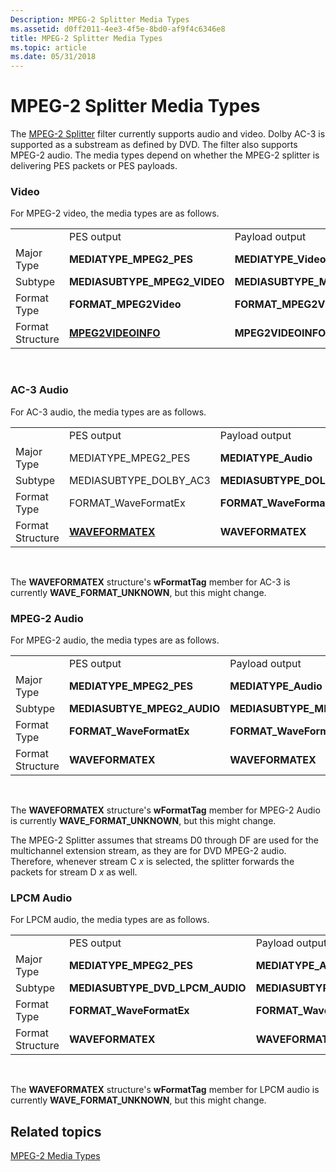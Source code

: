 ```yaml
---
Description: MPEG-2 Splitter Media Types
ms.assetid: d0ff2011-4ee3-4f5e-8bd0-af9f4c6346e8
title: MPEG-2 Splitter Media Types
ms.topic: article
ms.date: 05/31/2018
---
```


# MPEG-2 Splitter Media Types

The [MPEG-2 Splitter](mpeg-2-splitter.md) filter currently supports audio and video. Dolby AC-3 is supported as a substream as defined by DVD. The filter also supports MPEG-2 audio. The media types depend on whether the MPEG-2 splitter is delivering PES packets or PES payloads.

### Video

For MPEG-2 video, the media types are as follows.



|                  |                                          |                                |
|------------------|------------------------------------------|--------------------------------|
|                  | PES output                               | Payload output                 |
| Major Type       | **MEDIATYPE\_MPEG2\_PES**                | **MEDIATYPE\_Video**           |
| Subtype          | **MEDIASUBTYPE\_MPEG2\_VIDEO**           | **MEDIASUBTYPE\_MPEG2\_VIDEO** |
| Format Type      | **FORMAT\_MPEG2Video**                   | **FORMAT\_MPEG2Video**         |
| Format Structure | [**MPEG2VIDEOINFO**](/previous-versions/windows/desktop/api/dvdmedia/ns-dvdmedia-mpeg2videoinfo) | **MPEG2VIDEOINFO**             |



 

### AC-3 Audio

For AC-3 audio, the media types are as follows.



|                  |                                      |                              |
|------------------|--------------------------------------|------------------------------|
|                  | PES output                           | Payload output               |
| Major Type       | MEDIATYPE\_MPEG2\_PES                | **MEDIATYPE\_Audio**         |
| Subtype          | MEDIASUBTYPE\_DOLBY\_AC3             | **MEDIASUBTYPE\_DOLBY\_AC3** |
| Format Type      | FORMAT\_WaveFormatEx                 | **FORMAT\_WaveFormatEx**     |
| Format Structure | [**WAVEFORMATEX**](https://msdn.microsoft.com/en-us/library/Dd390970(v=VS.85).aspx) | **WAVEFORMATEX**             |



 

The **WAVEFORMATEX** structure's **wFormatTag** member for AC-3 is currently **WAVE\_FORMAT\_UNKNOWN**, but this might change.

### MPEG-2 Audio

For MPEG-2 audio, the media types are as follows.



|                  |                               |                                |
|------------------|-------------------------------|--------------------------------|
|                  | PES output                    | Payload output                 |
| Major Type       | **MEDIATYPE\_MPEG2\_PES**     | **MEDIATYPE\_Audio**           |
| Subtype          | **MEDIASUBTYE\_MPEG2\_AUDIO** | **MEDIASUBTYPE\_MPEG2\_AUDIO** |
| Format Type      | **FORMAT\_WaveFormatEx**      | **FORMAT\_WaveFormatEx**       |
| Format Structure | **WAVEFORMATEX**              | **WAVEFORMATEX**               |



 

The **WAVEFORMATEX** structure's **wFormatTag** member for MPEG-2 Audio is currently **WAVE\_FORMAT\_UNKNOWN**, but this might change.

The MPEG-2 Splitter assumes that streams D0 through DF are used for the multichannel extension stream, as they are for DVD MPEG-2 audio. Therefore, whenever stream C *x* is selected, the splitter forwards the packets for stream D *x* as well.

### LPCM Audio

For LPCM audio, the media types are as follows.



|                  |                                    |                                    |
|------------------|------------------------------------|------------------------------------|
|                  | PES output                         | Payload output                     |
| Major Type       | **MEDIATYPE\_MPEG2\_PES**          | **MEDIATYPE\_Audio**               |
| Subtype          | **MEDIASUBTYPE\_DVD\_LPCM\_AUDIO** | **MEDIASUBTYPE\_DVD\_LPCM\_AUDIO** |
| Format Type      | **FORMAT\_WaveFormatEx**           | **FORMAT\_WaveFormatEx**           |
| Format Structure | **WAVEFORMATEX**                   | **WAVEFORMATEX**                   |



 

The **WAVEFORMATEX** structure's **wFormatTag** member for LPCM audio is currently **WAVE\_FORMAT\_UNKNOWN**, but this might change.

## Related topics

<dl> <dt>

[MPEG-2 Media Types](mpeg-2-media-types.md)
</dt> </dl>

 

 



